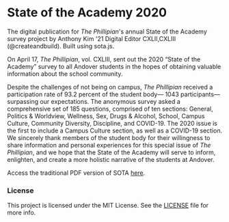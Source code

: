 # State of the Academy 2020

The digital publication for *The Phillipian*'s annual State of the Academy survey project by Anthony Kim '21 Digital Editor CXLII,CXLIII (@createandbuild). Built using sota.js.

On April 17, *The Phillipian*, vol. CXLIII, sent out the 2020 “State of the Academy” survey to all Andover students in the hopes of obtaining valuable information about the school community.

Despite the challenges of not being on campus, *The Phillipian* received a participation rate of 93.2 percent of the student body— 1043 participants— surpassing our expectations. The anonymous survey asked a comprehensive set of 185 questions, comprised of ten sections: General, Politics & Worldview, Wellness, Sex, Drugs & Alcohol, School, Campus Culture, Community Diversity, Discipline, and COVID-19. The 2020 issue is the first to include a Campus Culture section, as well as a COVID-19 section. We sincerely thank members of the student body for their willingness to share information and personal experiences for this special issue of *The Phillipian*, and we hope that the State of the Academy will serve to inform, enlighten, and create a more holistic narrative of the students at Andover.

Access the traditional PDF version of SOTA [here](http://pdf.phillipian.net/2020/06012020.pdf).

### License

This project is licensed under the MIT License. See the [LICENSE](LICENSE) file for more info.
